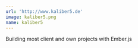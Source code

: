 ```yaml
---
url: 'http://www.kaliber5.de'
image: kaliber5.png
name: kaliber5
---
```

Building most client and own projects with Ember.js